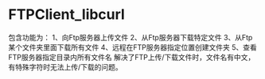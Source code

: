 # FTPClient_libcurl
包含功能为：  1、向Ftp服务器上传文件  2、从Ftp服务器下载特定文件  3、从Ftp某个文件夹里面下载所有文件  4、远程在FTP服务器指定位置创建文件夹  5、查看FTP服务器指定目录内所有文件名  解决了FTP上传/下载文件时，文件名有中文，有特殊字符时无法上传/下载的问题。
